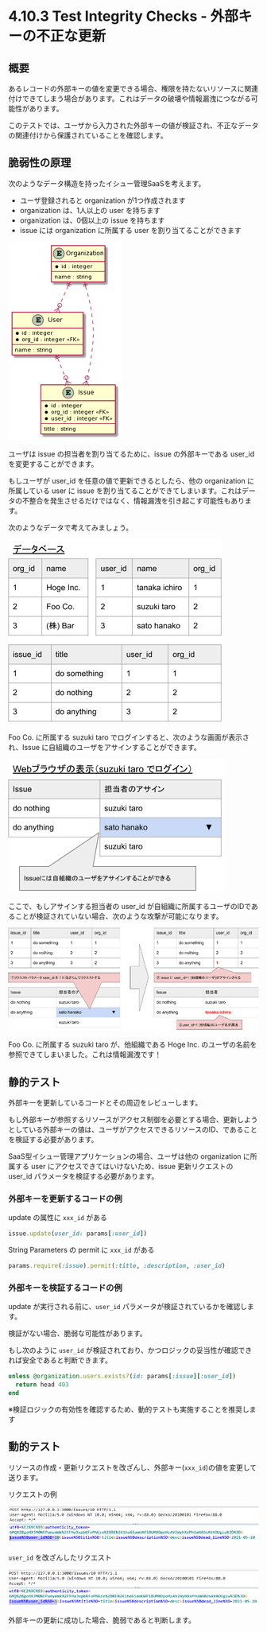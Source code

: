 # 4.10.3 Test Integrity Checks - 外部キーの不正な更新

## 概要

あるレコードの外部キーの値を変更できる場合、権限を持たないリソースに関連付けできてしまう場合があります。これはデータの破壊や情報漏洩につながる可能性があります。

このテストでは、ユーザから入力された外部キーの値が検証され、不正なデータの関連付けから保護されていることを確認します。

## 脆弱性の原理

次のようなデータ構造を持ったイシュー管理SaaSを考えます。

- ユーザ登録されると organization が1つ作成されます
- organization は、1人以上の user を持ちます
- organization は、0個以上の issue を持ちます
- issue には organization に所属する user を割り当てることができます


<!--
```plantuml
@startuml
entity "Organization" as e01 {
  *id : integer
  --
  name : string
}

entity "User" as e02 {
  *id : integer
  *org_id : integer <<FK>>
  --
  name : string
}

entity "Issue" as e03 {
  *id : integer
  *org_id : integer <<FK>>
  *user_id : integer <<FK>>
  --
  title : string
}

e01 ||..o{ e02
e01 ||..o{ e03
e02 ||..o{ e03
@enduml
```
-->

![](images/2021-06-09-21-27-39.png)

ユーザは issue の担当者を割り当てるために、issue の外部キーである user_id を変更することができます。

もしユーザが user_id を任意の値で更新できるとしたら、他の organization に所属している user に issue を割り当てることができてしまいます。これはデータの不整合を発生させるだけではなく、情報漏洩を引き起こす可能性もあります。

<!--

例えば次のようなコントローラとビューがある場合、他の organization に所属している user の名前やメールアドレスが参照できてしまいます。

```ruby
# app/controllers/issues_controller.rb
def index
    @issues = @organization.issues.includes(:user)
end
```

```html
<!-- app/views/issues/index.html.erb
<tbody>
  <% @issues.each do |issue| %>
  <tr>
    <td><%= issue.title %></td>
    <td><%= issue.user.name %></td>
  </tr>
  <% end %>
</tbody>
```
-->

次のようなデータで考えてみましょう。

![](images/2021-06-09-21-30-20.png)

Foo Co. に所属する suzuki taro でログインすると、次のような画面が表示され、Issue に自組織のユーザをアサインすることができます。

![](images/2021-06-09-21-31-23.png)

ここで、もしアサインする担当者の user_id が自組織に所属するユーザのIDであることが検証されていない場合、次のような攻撃が可能になります。

![](images/2021-06-09-21-32-12.png)

Foo Co. に所属する suzuki taro が、他組織である Hoge Inc. のユーザの名前を参照できてしまいました。これは情報漏洩です！

## 静的テスト

外部キーを更新しているコードとその周辺をレビューします。

もし外部キーが参照するリソースがアクセス制御を必要とする場合、更新しようとしている外部キーの値は、ユーザがアクセスできるリソースのID、であることを検証する必要があります。

SaaS型イシュー管理アプリケーションの場合、ユーザは他の organization に所属する user にアクセスできてはいけないため、issue 更新リクエストの user_id パラメータを検証する必要があります。

### 外部キーを更新するコードの例

update の属性に `xxx_id` がある

```ruby
issue.update(user_id: params[:user_id])
```

String Parameters の permit に `xxx_id` がある

```ruby
params.require(:issue).permit(:title, :description, :user_id)
```

### 外部キーを検証するコードの例

update が実行される前に、`user_id` パラメータが検証されているかを確認します。

検証がない場合、脆弱な可能性があります。

もし次のように `user_id` が検証されており、かつロジックの妥当性が確認できれば安全であると判断できます。

```ruby
unless @organization.users.exists?(id: params[:issue][:user_id])
  return head 403
end
```

※検証ロジックの有効性を確認するため、動的テストも実施することを推奨します

## 動的テスト

リソースの作成・更新リクエストを改ざんし、外部キー(`xxx_id`)の値を変更して送ります。

リクエストの例

![](images/2021-06-03-23-58-27.png)

`user_id` を改ざんしたリクエスト

![](images/2021-06-03-23-58-57.png)

外部キーの更新に成功した場合、脆弱であると判断します。